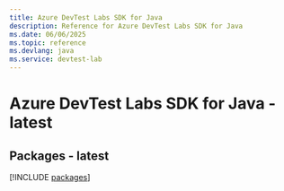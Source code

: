 ```yaml
---
title: Azure DevTest Labs SDK for Java
description: Reference for Azure DevTest Labs SDK for Java
ms.date: 06/06/2025
ms.topic: reference
ms.devlang: java
ms.service: devtest-lab
---
```

# Azure DevTest Labs SDK for Java - latest
## Packages - latest
[!INCLUDE [packages](devtest-labs-index.md)]
